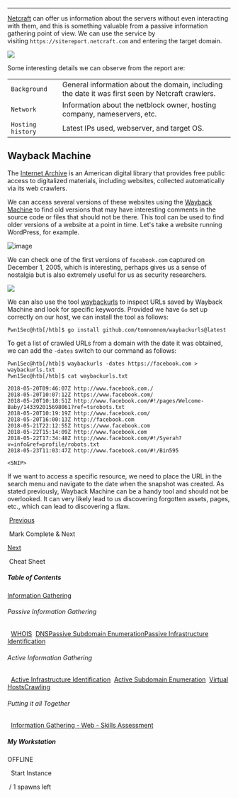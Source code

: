 
---

[Netcraft](https://www.netcraft.com/) can offer us information about the servers without even interacting with them, and this is something valuable from a passive information gathering point of view. We can use the service by visiting `https://sitereport.netcraft.com` and entering the target domain.

![](https://academy.hackthebox.com/storage/modules/144/netcraft_facebook.png)

Some interesting details we can observe from the report are:

| | |
|---|---|
|`Background`|General information about the domain, including the date it was first seen by Netcraft crawlers.|
|`Network`|Information about the netblock owner, hosting company, nameservers, etc.|
|`Hosting history`|Latest IPs used, webserver, and target OS.|

## Wayback Machine

The [Internet Archive](https://en.wikipedia.org/wiki/Internet_Archive) is an American digital library that provides free public access to digitalized materials, including websites, collected automatically via its web crawlers.

We can access several versions of these websites using the [Wayback Machine](http://web.archive.org/) to find old versions that may have interesting comments in the source code or files that should not be there. This tool can be used to find older versions of a website at a point in time. Let's take a website running WordPress, for example.

  
![image](https://academy.hackthebox.com/storage/modules/144/wayback1.png)

We can check one of the first versions of `facebook.com` captured on December 1, 2005, which is interesting, perhaps gives us a sense of nostalgia but is also extremely useful for us as security researchers.

![](https://academy.hackthebox.com/storage/modules/144/wayback2.png)

We can also use the tool [waybackurls](https://github.com/tomnomnom/waybackurls) to inspect URLs saved by Wayback Machine and look for specific keywords. Provided we have `Go` set up correctly on our host, we can install the tool as follows:

```shell
Pwn1Sec@htb[/htb]$ go install github.com/tomnomnom/waybackurls@latest
```

To get a list of crawled URLs from a domain with the date it was obtained, we can add the `-dates` switch to our command as follows:

```shell
Pwn1Sec@htb[/htb]$ waybackurls -dates https://facebook.com > waybackurls.txt
Pwn1Sec@htb[/htb]$ cat waybackurls.txt

2018-05-20T09:46:07Z http://www.facebook.com./
2018-05-20T10:07:12Z https://www.facebook.com/
2018-05-20T10:18:51Z http://www.facebook.com/#!/pages/Welcome-Baby/143392015698061?ref=tsrobots.txt
2018-05-20T10:19:19Z http://www.facebook.com/
2018-05-20T16:00:13Z http://facebook.com
2018-05-21T22:12:55Z https://www.facebook.com
2018-05-22T15:14:09Z http://www.facebook.com
2018-05-22T17:34:48Z http://www.facebook.com/#!/Syerah?v=info&ref=profile/robots.txt
2018-05-23T11:03:47Z http://www.facebook.com/#!/Bin595

<SNIP>
```

If we want to access a specific resource, we need to place the URL in the search menu and navigate to the date when the snapshot was created. As stated previously, Wayback Machine can be a handy tool and should not be overlooked. It can very likely lead to us discovering forgotten assets, pages, etc., which can lead to discovering a flaw.

 [Previous](https://academy.hackthebox.com/module/144/section/1252)

 Mark Complete & Next

[Next](https://academy.hackthebox.com/module/144/section/1255) 

 Cheat Sheet

##### Table of Contents

[Information Gathering](https://academy.hackthebox.com/module/144/section/1247)

###### Passive Information Gathering

  [WHOIS](https://academy.hackthebox.com/module/144/section/1248)  [DNS](https://academy.hackthebox.com/module/144/section/1251)[Passive Subdomain Enumeration](https://academy.hackthebox.com/module/144/section/1252)[Passive Infrastructure Identification](https://academy.hackthebox.com/module/144/section/1253)

###### Active Information Gathering

  [Active Infrastructure Identification](https://academy.hackthebox.com/module/144/section/1255)  [Active Subdomain Enumeration](https://academy.hackthebox.com/module/144/section/1256)  [Virtual Hosts](https://academy.hackthebox.com/module/144/section/1257)[Crawling](https://academy.hackthebox.com/module/144/section/1258)

###### Putting it all Together

  [Information Gathering - Web - Skills Assessment](https://academy.hackthebox.com/module/144/section/1311)

##### My Workstation

OFFLINE

  Start Instance

 / 1 spawns left